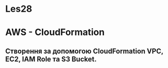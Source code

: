 # Les28

# AWS - CloudFormation

## Створення за допомогою CloudFormation VPC, EC2, IAM Role та S3 Bucket.
